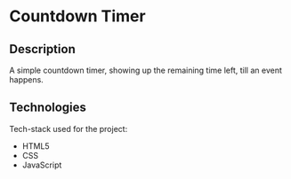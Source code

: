 # Countdown Timer  
## Description  
A simple countdown timer, showing up the remaining time left, till an event happens.  

## Technologies
Tech-stack  used for the project:  
- HTML5
- CSS
- JavaScript
